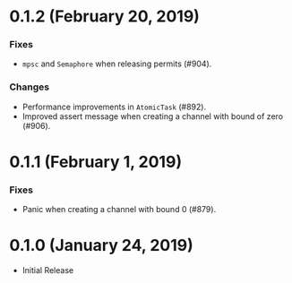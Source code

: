 # 0.1.2 (February 20, 2019)

### Fixes
- `mpsc` and `Semaphore` when releasing permits (#904).

### Changes
- Performance improvements in `AtomicTask` (#892).
- Improved assert message when creating a channel with bound of zero (#906).

# 0.1.1 (February 1, 2019)

### Fixes
- Panic when creating a channel with bound 0 (#879).

# 0.1.0 (January 24, 2019)

- Initial Release
